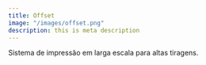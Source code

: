 ```yaml
---
title: Offset
image: "/images/offset.png"
description: this is meta description
---
```


Sistema de impressão em larga escala para altas tiragens.
